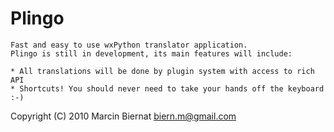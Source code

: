 # Plingo 

	Fast and easy to use wxPython translator application.
	Plingo is still in development, its main features will include:
	
	* All translations will be done by plugin system with access to rich API
	* Shortcuts! You should never need to take your hands off the keyboard :-)
	

Copyright (C) 2010 Marcin Biernat <biern.m@gmail.com>
